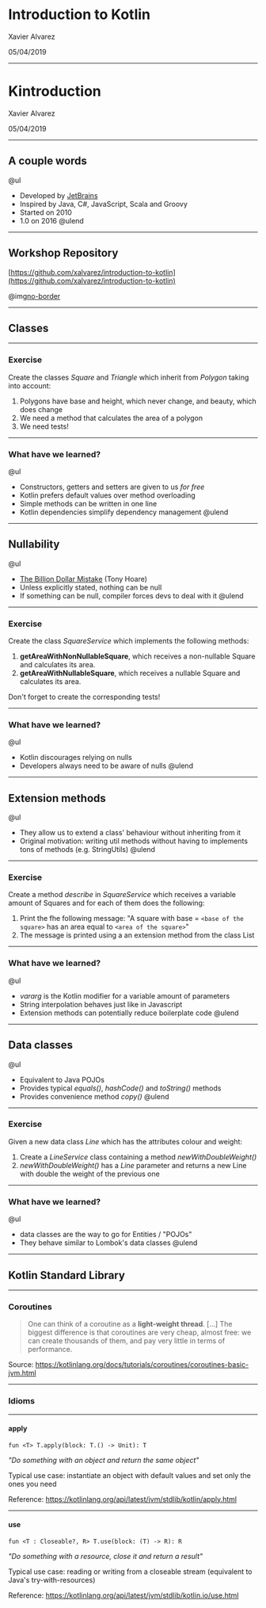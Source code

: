 # Introduction to Kotlin

Xavier Alvarez

05/04/2019

---

# Kintroduction

Xavier Alvarez

05/04/2019

---

## A couple words

@ul
- Developed by [JetBrains](https://www.jetbrains.com/)
- Inspired by Java, C#, JavaScript, Scala and Groovy
- Started on 2010
- 1.0 on 2016
@ulend

---

## Workshop Repository

[https://github.com/xalvarez/introduction-to-kotlin](https://github.com/xalvarez/introduction-to-kotlin)

@img[no-border](assets/img/qr-repo.png)

---

## Classes

---

### Exercise

Create the classes *Square* and *Triangle* which inherit from *Polygon* taking into account:

1. Polygons have base and height, which never change, and beauty, which does change
2. We need a method that calculates the area of a polygon
3. We need tests!

---

### What have we learned?

@ul
- Constructors, getters and setters are given to us *for free*
- Kotlin prefers default values over method overloading
- Simple methods can be written in one line
- Kotlin dependencies simplify dependency management
@ulend

---

## Nullability

@ul
- [The Billion Dollar Mistake](https://en.wikipedia.org/wiki/Tony_Hoare#Apologies_and_retractions) (Tony Hoare)
- Unless explicitly stated, nothing can be null
- If something can be null, compiler forces devs to deal with it
@ulend

---

### Exercise

Create the class *SquareService* which implements the following methods:

1. **getAreaWithNonNullableSquare**, which receives a non-nullable Square and calculates its area.
2. **getAreaWithNullableSquare**, which receives a nullable Square and calculates its area.

Don't forget to create the corresponding tests!

---

### What have we learned?

@ul
- Kotlin discourages relying on nulls
- Developers always need to be aware of nulls
@ulend

---

## Extension methods

@ul
- They allow us to extend a class' behaviour without inheriting from it
- Original motivation: writing util methods without having to implements tons of methods (e.g. StringUtils)
@ulend

---

### Exercise

Create a method *describe* in *SquareService* which receives a variable amount of Squares and for each of them does the
following:

1. Print the fhe following message: "A square with base = `<base of the square>` has an area
equal to `<area of the square>`"
2. The message is printed using a an extension method from the class List

---

### What have we learned?

@ul
- *vararg* is the Kotlin modifier for a variable amount of parameters
- String interpolation behaves just like in Javascript
- Extension methods can potentially reduce boilerplate code
@ulend

---

## Data classes

@ul
- Equivalent to Java POJOs
- Provides typical *equals()*, *hashCode()* and *toString()* methods
- Provides convenience method *copy()*
@ulend

---

### Exercise

Given a new data class *Line* which has the attributes colour and weight:

1. Create a *LineService* class containing a method *newWithDoubleWeight()*
2. *newWithDoubleWeight()* has a *Line* parameter and returns a new Line with double the weight of the previous one

---

### What have we learned?

@ul
- data classes are the way to go for Entities / "POJOs"
- They behave similar to Lombok's data classes
@ulend

---

## Kotlin Standard Library

---

### Coroutines

> One can think of a coroutine as a **light-weight thread**. [...]
The biggest difference is that coroutines are very cheap, almost free: we can create thousands
of them, and pay very little in terms of performance.

Source: https://kotlinlang.org/docs/tutorials/coroutines/coroutines-basic-jvm.html

---

### Idioms

---

#### apply

```
fun <T> T.apply(block: T.() -> Unit): T
```

_"Do something with an object and return the same object"_

Typical use case: instantiate an object with default values and set only the ones you need

Reference: https://kotlinlang.org/api/latest/jvm/stdlib/kotlin/apply.html

---

#### use

```
fun <T : Closeable?, R> T.use(block: (T) -> R): R
```
_"Do something with a resource, close it and return a result"_

Typical use case: reading or writing from a closeable stream (equivalent to Java's
try-with-resources)

Reference: https://kotlinlang.org/api/latest/jvm/stdlib/kotlin.io/use.html